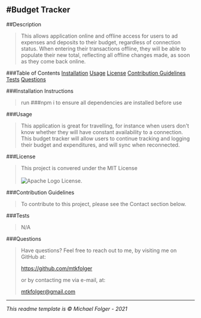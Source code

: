 #Budget Tracker
---

##Description
>This allows application online and offline access for users to ad expenses and deposits to their budget, regardless of connection status. When entering their transactions offline, they will be able to populate their new total, reflecting all offline changes made, as soon as they come back online. 

###Table of Contents 
[Installation](#Installation)
[Usage](#Usage)
[License](#License)
[Contribution Guidelines](#Contribution)
[Tests](#Tests)
[Questions](#Questions)

###Installation Instructions <a name="Installation"></a>
>run ###npm i to ensure all dependencies are installed before use

###Usage <a name="Usage"></a>
>This application is great for travelling, for instance when users don't know whether they will have constant availability to a connection. This budget tracker will allow users to continue tracking and logging their budget and expenditures, and will sync when reconnected.

###License <a name="License"></a>
>This project is convered under the MIT License <br><br>![Apache Logo](https://badgen.net/badge/Licencse/MIT/red?icon=github) License.


###Contribution Guidelines <a name="Contribution"></a>
>To contribute to this project, please see the Contact section below. 

###Tests <a name="Tests"></a>
>N/A

###Questions <a name="Questions"></a>
>Have questions? Feel free to reach out to me, by visiting me on GitHub at:
>
>https://github.com/mtkfolger
>
>or by contacting me via e-mail, at:
>
>mtkfolger@gmail.com

---
*This readme template is © Michael Folger - 2021*
